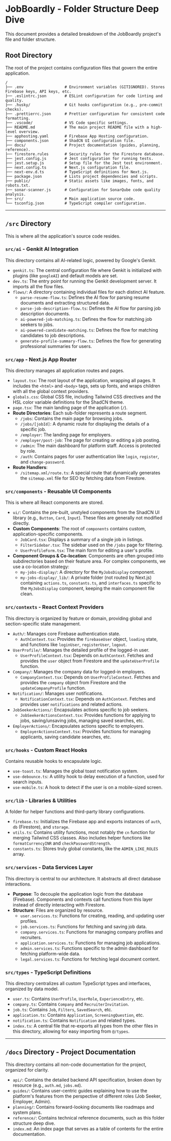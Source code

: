 # JobBoardly - Folder Structure Deep Dive

This document provides a detailed breakdown of the JobBoardly project's file and folder structure.

## Root Directory

The root of the project contains configuration files that govern the entire application.

```
/
├── .env                  # Environment variables (GITIGNORED). Stores Firebase keys, API keys, etc.
├── .eslintrc.json        # ESLint configuration for code linting and quality.
├── .husky/               # Git hooks configuration (e.g., pre-commit checks).
├── .prettierrc.json      # Prettier configuration for consistent code formatting.
├── .vscode/              # VS Code specific settings.
├── README.md             # The main project README file with a high-level overview.
├── apphosting.yaml       # Firebase App Hosting configuration.
├── components.json       # ShadCN UI configuration file.
├── docs/                 # Project documentation (guides, planning, reference).
├── firestore.rules       # Security rules for the Firestore database.
├── jest.config.js        # Jest configuration for running tests.
├── jest.setup.js         # Setup file for the Jest test environment.
├── next.config.ts        # Next.js configuration file.
├── next-env.d.ts         # TypeScript definitions for Next.js.
├── package.json          # Lists project dependencies and scripts.
├── public/               # Static assets like images, fonts, and robots.txt.
├── sonar-scanner.js      # Configuration for SonarQube code quality analysis.
├── src/                  # Main application source code.
└── tsconfig.json         # TypeScript compiler configuration.
```

---

## `/src` Directory

This is where all the application's source code resides.

### `src/ai` - Genkit AI Integration

This directory contains all AI-related logic, powered by Google's Genkit.

- `genkit.ts`: The central configuration file where Genkit is initialized with plugins (like `googleAI`) and default models are set.
- `dev.ts`: The entry point for running the Genkit development server. It imports all the flow files.
- `flows/`: A directory containing individual files for each distinct AI feature.
  - `parse-resume-flow.ts`: Defines the AI flow for parsing resume documents and extracting structured data.
  - `parse-job-description-flow.ts`: Defines the AI flow for parsing job description documents.
  - `ai-powered-job-matching.ts`: Defines the flow for matching job seekers to jobs.
  - `ai-powered-candidate-matching.ts`: Defines the flow for matching candidates to job descriptions.
  - `generate-profile-summary-flow.ts`: Defines the flow for generating professional summaries for users.

### `src/app` - Next.js App Router

This directory manages all application routes and pages.

- `layout.tsx`: The root layout of the application, wrapping all pages. It includes the `<html>` and `<body>` tags, sets up fonts, and wraps children with all the global context providers.
- `globals.css`: Global CSS file, including Tailwind CSS directives and the HSL color variable definitions for the ShadCN theme.
- `page.tsx`: The main landing page of the application (`/`).
- **Route Directories**: Each sub-folder represents a route segment.
  - `/jobs`: Contains the main page for browsing jobs.
  - `/jobs/[jobId]`: A dynamic route for displaying the details of a specific job.
  - `/employer`: The landing page for employers.
  - `/employer/post-job`: The page for creating or editing a job posting.
  - `/admin`: The main dashboard for platform staff. Access is protected by role.
  - `/auth`: Contains pages for user authentication like `login`, `register`, and `change-password`.
- **Route Handlers**:
  - `/sitemap.xml/route.ts`: A special route that dynamically generates the `sitemap.xml` file for SEO by fetching data from Firestore.

### `src/components` - Reusable UI Components

This is where all React components are stored.

- `ui/`: Contains the pre-built, unstyled components from the ShadCN UI library (e.g., `Button`, `Card`, `Input`). These files are generally not modified directly.
- **Custom Components**: The root of `components` contains custom, application-specific components.
  - `JobCard.tsx`: Displays a summary of a single job in listings.
  - `FilterSidebar.tsx`: The sidebar used on the `/jobs` page for filtering.
  - `UserProfileForm.tsx`: The main form for editing a user's profile.
- **Component Groups & Co-location**: Components are often grouped into subdirectories based on their feature area. For complex components, we use a co-location strategy:
  - `my-jobs-display/`: A directory for the `MyJobsDisplay` component.
  - `my-jobs-display/_lib/`: A private folder (not routed by Next.js) containing `actions.ts`, `constants.ts`, and `interfaces.ts` specific to the `MyJobsDisplay` component, keeping the main component file clean.

### `src/contexts` - React Context Providers

This directory is organized by feature or domain, providing global and section-specific state management.

- `Auth/`: Manages core Firebase authentication state.
  - `AuthContext.tsx`: Provides the `firebaseUser` object, `loading` state, and functions like `loginUser`, `registerUser`, `logout`.
- `UserProfile/`: Manages the detailed profile of the logged-in user.
  - `UserProfileContext.tsx`: Depends on `AuthContext`. Fetches and provides the `user` object from Firestore and the `updateUserProfile` function.
- `Company/`: Manages the company data for logged-in employers.
  - `CompanyContext.tsx`: Depends on `UserProfileContext`. Fetches and provides the `company` object from Firestore and the `updateCompanyProfile` function.
- `Notification/`: Manages user notifications.
  - `NotificationContext.tsx`: Depends on `AuthContext`. Fetches and provides user `notifications` and related actions.
- `JobSeekerActions/`: Encapsulates actions specific to job seekers.
  - `JobSeekerActionsContext.tsx`: Provides functions for applying to jobs, saving/unsaving jobs, managing saved searches, etc.
- `EmployerActions/`: Encapsulates actions specific to employers.
  - `EmployerActionsContext.tsx`: Provides functions for managing applicants, saving candidate searches, etc.

### `src/hooks` - Custom React Hooks

Contains reusable hooks to encapsulate logic.

- `use-toast.ts`: Manages the global toast notification system.
- `use-debounce.ts`: A utility hook to delay execution of a function, used for search inputs.
- `use-mobile.ts`: A hook to detect if the user is on a mobile-sized screen.

### `src/lib` - Libraries & Utilities

A folder for helper functions and third-party library configurations.

- `firebase.ts`: Initializes the Firebase app and exports instances of `auth`, `db` (Firestore), and `storage`.
- `utils.ts`: Contains utility functions, most notably the `cn` function for merging Tailwind CSS classes. Also includes helper functions like `formatCurrencyINR` and `checkPasswordStrength`.
- `constants.ts`: Stores truly global constants, like the `ADMIN_LIKE_ROLES` array.

### `src/services` - Data Services Layer

This directory is central to our architecture. It abstracts all direct database interactions.

- **Purpose**: To decouple the application logic from the database (Firebase). Components and contexts call functions from this layer instead of directly interacting with Firestore.
- **Structure**: Files are organized by resource.
  - `user.services.ts`: Functions for creating, reading, and updating user profiles.
  - `job.services.ts`: Functions for fetching and saving job data.
  - `company.services.ts`: Functions for managing company profiles and recruiters.
  - `application.services.ts`: Functions for managing job applications.
  - `admin.services.ts`: Functions specific to the admin dashboard for fetching platform-wide data.
  - `legal.services.ts`: Functions for fetching legal document content.

### `src/types` - TypeScript Definitions

This directory centralizes all custom TypeScript types and interfaces, organized by data model.

- `user.ts`: Contains `UserProfile`, `UserRole`, `ExperienceEntry`, etc.
- `company.ts`: Contains `Company` and `RecruiterInvitation`.
- `job.ts`: Contains `Job`, `Filters`, `SavedSearch`, etc.
- `application.ts`: Contains `Application`, `ScreeningQuestion`, etc.
- `notification.ts`: Contains `Notification` and related types.
- `index.ts`: A central file that re-exports all types from the other files in this directory, allowing for easy importing from `@/types`.

---

## `/docs` Directory - Project Documentation

This directory contains all non-code documentation for the project, organized for clarity.

- `api/`: Contains the detailed backend API specification, broken down by resource (e.g., `auth.md`, `jobs.md`).
- `guides/`: Contains user-centric guides explaining how to use the platform's features from the perspective of different roles (Job Seeker, Employer, Admin).
- `planning/`: Contains forward-looking documents like roadmaps and system plans.
- `reference/`: Contains technical reference documents, such as this folder structure deep dive.
- `index.md`: An index page that serves as a table of contents for the entire documentation.
